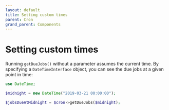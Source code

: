 ```yaml
---
layout: default
title: Setting custom times
parent: Cron
grand_parent: Components
---
```




# Setting custom times

Running `getDueJobs()` without a parameter assumes the current time.
By specifying a `DateTimeInterface` object, you can see the due jobs at a given point in time:

```php
use DateTime;

$midnight = new DateTime("2019-03-21 00:00:00");

$jobsDueAtMidnight = $cron->getDueJobs($midnight);
```
